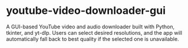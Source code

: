 # youtube-video-downloader-gui
A GUI-based YouTube video and audio downloader built with Python, tkinter, and yt-dlp. Users can select desired resolutions, and the app will automatically fall back to best quality if the selected one is unavailable.

